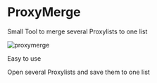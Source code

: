 # ProxyMerge
Small Tool to merge several Proxylists to one list

![proxymerge](https://user-images.githubusercontent.com/103304715/190857943-cfc8d668-ffaa-41ec-9db7-7e30ed8c2c8a.PNG)

Easy to use

Open several Proxylists and save them to one list
